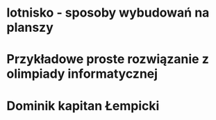 # lotnisko - sposoby wybudowań na planszy
# Przykładowe proste rozwiązanie z olimpiady informatycznej
# Dominik kapitan Łempicki